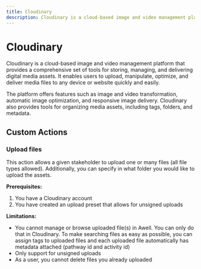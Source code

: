 ```yaml
---
title: Cloudinary
description: Cloudinary is a cloud-based image and video management platform that provides a comprehensive set of tools for storing, managing, and delivering digital media assets. 
---
```

# Cloudinary

Cloudinary is a cloud-based image and video management platform that provides a comprehensive set of tools for storing, managing, and delivering digital media assets. It enables users to upload, manipulate, optimize, and deliver media files to any device or website quickly and easily.

The platform offers features such as image and video transformation, automatic image optimization, and responsive image delivery. Cloudinary also provides tools for organizing media assets, including tags, folders, and metadata.

## Custom Actions

### Upload files

This action allows a given stakeholder to upload one or many files (all file types allowed). Additionally, you can specify in what folder you would like to upload the assets.

**Prerequisites:**

1. You have a Cloudinary account
2. You have created an upload preset that allows for unsigned uploads

**Limitations:**

- You cannot manage or browse uploaded file(s) in Awell. You can only do that in Cloudinary. To make searching files as easy as possible, you can assign tags to uploaded files and each uploaded file automatically has metadata attached (pathway id and activity id)
- Only support for unsigned uploads
- As a user, you cannot delete files you already uploaded
